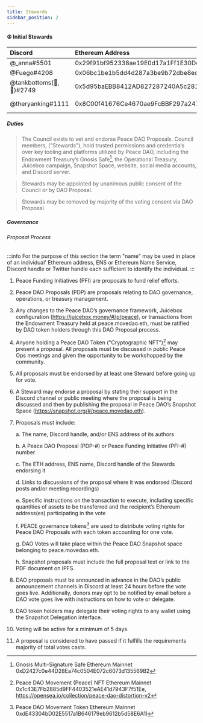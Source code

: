 ```yaml
---
title: Stewards
sidebar_position: 2
---
```


#### ☮️ Initial Stewards

| Discord                  | Ethereum Address                           | ENS              |
| :----------------------- | :----------------------------------------- | :--------------- |
| @\_anna#5501             | 0x29f91bf952338ae19E0d17a1Ff1E30De0046061b |                  |
| @Fuego#4208              | 0x06bc1be1b5dd4d287a3be9b72dbe8eda8297c465 | fuegomoves.eth   |
| @tankbottoms(🎽,🍑)#2749 | 0x5d95baEBB8412AD827287240A5c281E3bB30d27E | tankbottoms.eth  |
| @theryanking#1111        | 0x8C00f41676Ce4670ae9FcBBF297a24736dc23cc3 | ryan-breslow.eth |

##### Duties

> The Council exists to vet and endorse Peace DAO Proposals. Council members, ("Stewards"), hold
> trusted permissions and credentials over key tooling and platforms utilized by Peace DAO, including the
> Endowment Treasury’s Gnosis Safe[^1], the Operational Treasury, Juicebox campaign, Snapshot Space, website,
> social media accounts, and Discord server.

> Stewards may be appointed by unanimous public consent of the Council or by DAO Proposal.

> Stewards may be removed by majority of the voting consent via DAO Proposal.

##### Governance

###### Proposal Process

:::info
For the purpose of this section the term "name" may be used in place of an individual' Ethereum address, ENS or Ethereum Name Service, Discord handle or Twitter handle each sufficient to identify the individual.
:::

1. Peace Funding Initiatives (PFI) are proposals to fund relief efforts.
2. Peace DAO Proposals (PDP) are proposals relating to DAO governance, operations, or treasury management.
3. Any changes to the Peace DAO’s governance framework, Juicebox configuration (https://juicebox.money/#/p/peace), or transactions from the Endowment Treasury held at peace.movedao.eth, must be ratified by DAO token holders through this DAO Proposal process.
4. Anyone holding a Peace DAO Token ("Cryptographic NFT")[^2] may present a proposal. All proposals must be discussed in public Peace Ops meetings and given the opportunity to be workshopped by the community.
5. All proposals must be endorsed by at least one Steward before going up for vote.
6. A Steward may endorse a proposal by stating their support in the Discord channel or public meeting where the proposal is being discussed and then by publishing the proposal in Peace DAO’s Snapshot Space (https://snapshot.org/#/peace.movedao.eth).
7. Proposals must include:

    a. The name, Discord handle, and/or ENS address of its authors

    b. A Peace DAO Proposal (PDP-#) or Peace Funding Initiative (PFI-#) number

    c. The ETH address, ENS name, Discord handle of the Stewards endorsing it

    d. Links to discussions of the proposal where it was endorsed (Discord posts and/or meeting recordings)

    e. Specific instructions on the transaction to execute, including specific quantities of assets to be transferred and the recipient’s Ethereum address(es) participating in the vote

    f. PEACE governance tokens[^3] are used to distribute voting rights for Peace DAO Proposals with each token accounting for one vote.

    g. DAO Votes will take place within the Peace DAO Snapshot space belonging to peace.movedao.eth.

    h. Snapshot proposals must include the full proposal text or link to the PDF document on IPFS.

8. DAO proposals must be announced in advance in the DAO’s public announcement channels in Discord at least 24 hours before the vote goes live. Additionally, donors may opt to be notified by email before a DAO vote goes live with instructions on how to vote or delegate.
9. DAO token holders may delegate their voting rights to any wallet using the Snapshot Delegation interface.
10. Voting will be active for a minimum of 5 days.
11. A proposal is considered to have passed if it fulfills the requirements majority of total votes casts.

[^1]: Gnosis Multi-Signature Safe Ethereum Mainnet 0xD2427c0e44D28Ea74c0504E072c6073d135569B2
[^2]: Peace DAO Movement (Peace) NFT Ethereum Mainnet 0x1c43E7Fb2885d9FF4403521eAE41d7943F7f51Ee, https://opensea.io/collection/peace-dao-distortion-v2
[^3]: Peace DAO Movement Token Ethereum Mainnet 0xdE43304bD02E5517a1B646179eb9612b5d58E6A1)
